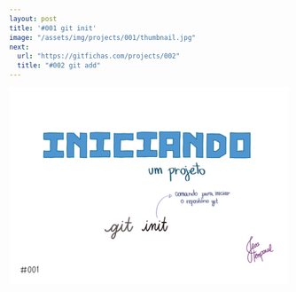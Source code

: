 ```yaml
---
layout: post
title: '#001 git init'
image: "/assets/img/projects/001/thumbnail.jpg"
next:
  url: "https://gitfichas.com/projects/002"
  title: "#002 git add"
---
```


<img src="/assets/img/projects/001/full.jpg">
